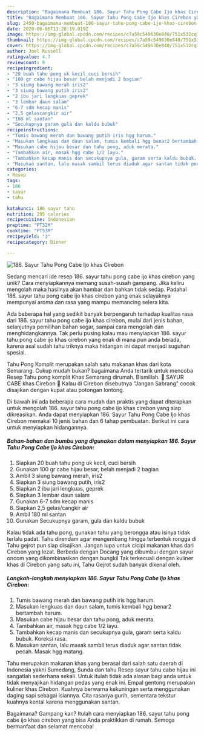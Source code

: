 ```yaml
---
description: "Bagaimana Membuat 186. Sayur Tahu Pong Cabe Ijo khas Cirebon yang Lezat Sekali"
title: "Bagaimana Membuat 186. Sayur Tahu Pong Cabe Ijo khas Cirebon yang Lezat Sekali"
slug: 2450-bagaimana-membuat-186-sayur-tahu-pong-cabe-ijo-khas-cirebon-yang-lezat-sekali
date: 2020-06-06T13:28:19.019Z
image: https://img-global.cpcdn.com/recipes/c7a59c549630e840/751x532cq70/186-sayur-tahu-pong-cabe-ijo-khas-cirebon-foto-resep-utama.jpg
thumbnail: https://img-global.cpcdn.com/recipes/c7a59c549630e840/751x532cq70/186-sayur-tahu-pong-cabe-ijo-khas-cirebon-foto-resep-utama.jpg
cover: https://img-global.cpcdn.com/recipes/c7a59c549630e840/751x532cq70/186-sayur-tahu-pong-cabe-ijo-khas-cirebon-foto-resep-utama.jpg
author: Joel Russell
ratingvalue: 4.7
reviewcount: 9
recipeingredient:
- "20 buah tahu pong uk kecil cuci bersih"
- "100 gr cabe hijau besar belah menjadi 2 bagian"
- "3 siung bawang merah iris2"
- "3 siung bawang putih iris2"
- "2 ibu jari lengkuas geprek"
- "3 lembar daun salam"
- "6-7 sdm kecap manis"
- "2,5 gelascangkir air"
- "180 ml santan"
- "Secukupnya garam gula dan kaldu bubuk"
recipeinstructions:
- "Tumis bawang merah dan bawang putih iris hgg harum."
- "Masukan lengkuas dan daun salam, tumis kembali hgg benar2 bertambah harum."
- "Masukan cabe hijau besar dan tahu pong, aduk merata."
- "Tambahkan air, masak hgg cabe 1/2 layu."
- "Tambahkan kecap manis dan secukupnya gula, garam serta kaldu bubuk. Koreksi rasa."
- "Masukan santan, lalu masak sambil terus diaduk agar santan tidak pecah. Masak hgg matang."
categories:
- Resep
tags:
- 186
- sayur
- tahu

katakunci: 186 sayur tahu 
nutrition: 295 calories
recipecuisine: Indonesian
preptime: "PT32M"
cooktime: "PT53M"
recipeyield: "3"
recipecategory: Dinner

---
```



![186. Sayur Tahu Pong Cabe Ijo khas Cirebon](https://img-global.cpcdn.com/recipes/c7a59c549630e840/751x532cq70/186-sayur-tahu-pong-cabe-ijo-khas-cirebon-foto-resep-utama.jpg)

Sedang mencari ide resep 186. sayur tahu pong cabe ijo khas cirebon yang unik? Cara menyiapkannya memang susah-susah gampang. Jika keliru mengolah maka hasilnya akan hambar dan bahkan tidak sedap. Padahal 186. sayur tahu pong cabe ijo khas cirebon yang enak selayaknya mempunyai aroma dan rasa yang mampu memancing selera kita.

Ada beberapa hal yang sedikit banyak berpengaruh terhadap kualitas rasa dari 186. sayur tahu pong cabe ijo khas cirebon, mulai dari jenis bahan, selanjutnya pemilihan bahan segar, sampai cara mengolah dan menghidangkannya. Tak perlu pusing kalau mau menyiapkan 186. sayur tahu pong cabe ijo khas cirebon yang enak di mana pun anda berada, karena asal sudah tahu triknya maka hidangan ini dapat menjadi suguhan spesial.

Tahu Pong Komplit merupakan salah satu makanan khas dari kota Semarang. Cukup mudah bukan? bagaimana Anda tertarik untuk mencoba Resep Tahu pong komplit Khas Semarang dirumah. Bismillah. 💞 SAYUR CABE khas Cirebon 💞 Kalau di Cirebon disebutnya &#34;Jangan Sabrang&#34; cocok disajikan dengan kupat atau potongan lontong.


Di bawah ini ada beberapa cara mudah dan praktis yang dapat diterapkan untuk mengolah 186. sayur tahu pong cabe ijo khas cirebon yang siap dikreasikan. Anda dapat menyiapkan 186. Sayur Tahu Pong Cabe Ijo khas Cirebon memakai 10 jenis bahan dan 6 tahap pembuatan. Berikut ini cara untuk menyiapkan hidangannya.

<!--inarticleads1-->

##### Bahan-bahan dan bumbu yang digunakan dalam menyiapkan 186. Sayur Tahu Pong Cabe Ijo khas Cirebon:

1. Siapkan 20 buah tahu pong uk kecil, cuci bersih
1. Gunakan 100 gr cabe hijau besar, belah menjadi 2 bagian
1. Ambil 3 siung bawang merah, iris2
1. Siapkan 3 siung bawang putih, iris2
1. Siapkan 2 ibu jari lengkuas, geprek
1. Siapkan 3 lembar daun salam
1. Gunakan 6-7 sdm kecap manis
1. Siapkan 2,5 gelas/cangkir air
1. Ambil 180 ml santan
1. Gunakan Secukupnya garam, gula dan kaldu bubuk


Kalau tidak ada tahu pong, gunakan tahu yang berongga atau isinya tidak terlalu padat. Tahu direndam agar mengembang hingga terbentuk rongga di Tahu gejrot pun siap disajikan. Jangan lupa untuk cicipi makanan khas dari Cirebon yang lezat. Berbeda dengan Docang yang dibumbui dengan sayur oncom yang dikombinasikan dengan bungkil Tak terkecuali dengan kuliner khas di Cirebon yang satu ini, Tahu Gejrot sudah banyak dikenal oleh. 

<!--inarticleads2-->

##### Langkah-langkah menyiapkan 186. Sayur Tahu Pong Cabe Ijo khas Cirebon:

1. Tumis bawang merah dan bawang putih iris hgg harum.
1. Masukan lengkuas dan daun salam, tumis kembali hgg benar2 bertambah harum.
1. Masukan cabe hijau besar dan tahu pong, aduk merata.
1. Tambahkan air, masak hgg cabe 1/2 layu.
1. Tambahkan kecap manis dan secukupnya gula, garam serta kaldu bubuk. Koreksi rasa.
1. Masukan santan, lalu masak sambil terus diaduk agar santan tidak pecah. Masak hgg matang.


Tahu merupakan makanan khas yang berasal dari salah satu daerah di Indonesia yakni Sumedang, Sunda dan tahu Resep sayur tahu cabe hijau ini sangatlah sederhana sekali. Untuk itulah tidak ada alasan bagi anda untuk tidak menyajikan hidangan pedas yang enak ini. Empal gentong merupakan kuliner khas Cirebon. Kuahnya berwarna kekuningan serta menggunakan daging sapi sebagai isiannya. Cita rasanya gurih, sementara tekstur kuahnya kental karena menggunakan santan. 

Bagaimana? Gampang kan? Itulah cara menyiapkan 186. sayur tahu pong cabe ijo khas cirebon yang bisa Anda praktikkan di rumah. Semoga bermanfaat dan selamat mencoba!
